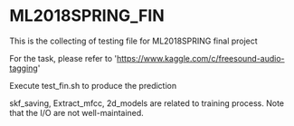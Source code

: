# ML2018SPRING_FIN

This is the collecting of testing file for ML2018SPRING final project

For the task, please refer to 'https://www.kaggle.com/c/freesound-audio-tagging'

Execute test_fin.sh to produce the prediction

skf_saving, Extract_mfcc, 2d_models are related to training process.
Note that the I/O are not well-maintained.
